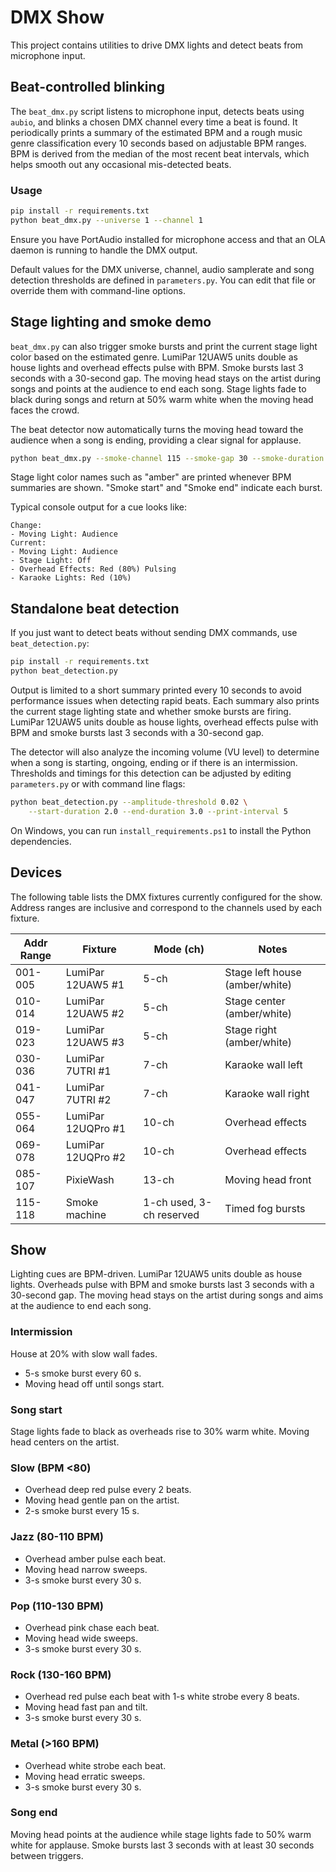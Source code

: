 # DMX Show

This project contains utilities to drive DMX lights and detect beats from microphone input.

## Beat-controlled blinking

The `beat_dmx.py` script listens to microphone input, detects beats using `aubio`,
and blinks a chosen DMX channel every time a beat is found. It periodically
prints a summary of the estimated BPM and a rough music genre classification
every 10 seconds based on
adjustable BPM ranges. BPM is derived from the median of the most recent beat
intervals, which helps smooth out any occasional mis-detected beats.

### Usage

```bash
pip install -r requirements.txt
python beat_dmx.py --universe 1 --channel 1
```

Ensure you have PortAudio installed for microphone access and that an OLA
daemon is running to handle the DMX output.

Default values for the DMX universe, channel, audio samplerate and song
detection thresholds are defined in `parameters.py`. You can edit that file or
override them with command-line options.

## Stage lighting and smoke demo

`beat_dmx.py` can also trigger smoke bursts and print the current stage light
color based on the estimated genre. LumiPar 12UAW5 units double as house lights
and overhead effects pulse with BPM. Smoke bursts last 3 seconds with a
30-second gap. The moving head stays on the artist during songs and points at
the audience to end each song. Stage lights fade to black during songs and
return at 50% warm white when the moving head faces the crowd.

The beat detector now automatically turns the moving head toward the audience
when a song is ending, providing a clear signal for applause.

```bash
python beat_dmx.py --smoke-channel 115 --smoke-gap 30 --smoke-duration 3
```

Stage light color names such as "amber" are printed whenever BPM summaries are
shown. "Smoke start" and "Smoke end" indicate each burst.

Typical console output for a cue looks like:

```
Change:
- Moving Light: Audience
Current:
- Moving Light: Audience
- Stage Light: Off
- Overhead Effects: Red (80%) Pulsing
- Karaoke Lights: Red (10%)
```

## Standalone beat detection

If you just want to detect beats without sending DMX commands, use `beat_detection.py`:

```bash
pip install -r requirements.txt
python beat_detection.py
```

Output is limited to a short summary printed every 10 seconds to avoid
performance issues when detecting rapid beats. Each summary also prints the
current stage lighting state and whether smoke bursts are firing. LumiPar 12UAW5
units double as house lights, overhead effects pulse with BPM and smoke bursts
last 3 seconds with a 30-second gap.

The detector will also analyze the incoming volume (VU level) to determine when a
song is starting, ongoing, ending or if there is an intermission. Thresholds and
timings for this detection can be adjusted by editing `parameters.py` or with
command line flags:

```bash
python beat_detection.py --amplitude-threshold 0.02 \
    --start-duration 2.0 --end-duration 3.0 --print-interval 5
```

On Windows, you can run `install_requirements.ps1` to install the Python dependencies.

## Devices

The following table lists the DMX fixtures currently configured for the
show. Address ranges are inclusive and correspond to the channels used
by each fixture.

| Addr Range | Fixture                | Mode (ch)                | Notes                |
| ---------- | ---------------------- | ------------------------ | -------------------- |
| 001-005    | LumiPar 12UAW5 #1      | 5-ch                     | Stage left house (amber/white) |
| 010-014    | LumiPar 12UAW5 #2      | 5-ch                     | Stage center (amber/white) |
| 019-023    | LumiPar 12UAW5 #3      | 5-ch                     | Stage right (amber/white) |
| 030-036    | LumiPar 7UTRI #1       | 7-ch                     | Karaoke wall left    |
| 041-047    | LumiPar 7UTRI #2       | 7-ch                     | Karaoke wall right   |
| 055-064    | LumiPar 12UQPro #1     | 10-ch                    | Overhead effects     |
| 069-078    | LumiPar 12UQPro #2     | 10-ch                    | Overhead effects     |
| 085-107    | PixieWash              | 13-ch                    | Moving head front    |
| 115-118    | Smoke machine          | 1-ch used, 3-ch reserved | Timed fog bursts |

## Show

Lighting cues are BPM-driven. LumiPar 12UAW5 units double as house lights.
Overheads pulse with BPM and smoke bursts last 3 seconds with a 30-second gap.
The moving head stays on the artist during songs and aims at the audience to end each song.

### Intermission
House at 20% with slow wall fades.
- 5-s smoke burst every 60 s.
- Moving head off until songs start.

### Song start
Stage lights fade to black as overheads rise to 30% warm white. Moving head centers on the artist.

### Slow (BPM <80)
- Overhead deep red pulse every 2 beats.
- Moving head gentle pan on the artist.
- 2-s smoke burst every 15 s.

### Jazz (80-110 BPM)
- Overhead amber pulse each beat.
- Moving head narrow sweeps.
- 3-s smoke burst every 30 s.

### Pop (110-130 BPM)
- Overhead pink chase each beat.
- Moving head wide sweeps.
- 3-s smoke burst every 30 s.

### Rock (130-160 BPM)
- Overhead red pulse each beat with 1-s white strobe every 8 beats.
- Moving head fast pan and tilt.
- 3-s smoke burst every 30 s.

### Metal (>160 BPM)
- Overhead white strobe each beat.
- Moving head erratic sweeps.
- 3-s smoke burst every 30 s.

### Song end
Moving head points at the audience while stage lights fade to 50% warm white
for applause. Smoke bursts last 3 seconds with at least 30 seconds between
triggers.
